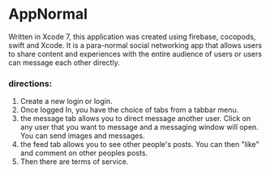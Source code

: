 # AppNormal
Written in Xcode 7, this application was created using firebase, cocopods, swift and Xcode. It is a para-normal social networking app that allows users to share content and experiences with the entire audience of users or users can message each other directly.
### directions:
1. Create a new login or login. 
2. Once logged In, you have the choice of tabs from a tabbar menu. 
3. the message tab allows you to direct message another user. Click on any user that you want to message and a messaging window will open. You can send images and messages.
4. the feed tab allows you to see other people's posts. You can then "like" and comment on other peoples posts.
5. Then there are terms of service.


